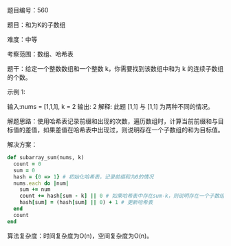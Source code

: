 题目编号：560

题目：和为K的子数组

难度：中等

考察范围：数组、哈希表

题干：给定一个整数数组和一个整数 k，你需要找到该数组中和为 k 的连续子数组的个数。

示例 1:

输入:nums = [1,1,1], k = 2
输出: 2
解释: 此题 [1,1] 与 [1,1] 为两种不同的情况。

解题思路：使用哈希表记录前缀和出现的次数，遍历数组时，计算当前前缀和与目标值的差值，如果差值在哈希表中出现过，则说明存在一个子数组的和为目标值。

解决方案：

```ruby
def subarray_sum(nums, k)
  count = 0
  sum = 0
  hash = {0 => 1} # 初始化哈希表，记录前缀和为0的情况
  nums.each do |num|
    sum += num
    count += hash[sum - k] || 0 # 如果哈希表中存在sum-k，则说明存在一个子数组的和为k
    hash[sum] = (hash[sum] || 0) + 1 # 更新哈希表
  end
  count
end
```

算法复杂度：时间复杂度为O(n)，空间复杂度为O(n)。